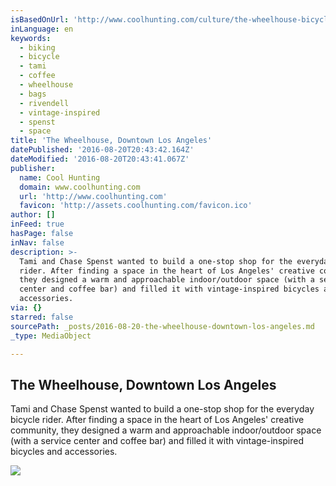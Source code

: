```yaml
---
isBasedOnUrl: 'http://www.coolhunting.com/culture/the-wheelhouse-bicycles-coffee-los-angeles'
inLanguage: en
keywords:
  - biking
  - bicycle
  - tami
  - coffee
  - wheelhouse
  - bags
  - rivendell
  - vintage-inspired
  - spenst
  - space
title: 'The Wheelhouse, Downtown Los Angeles'
datePublished: '2016-08-20T20:43:42.164Z'
dateModified: '2016-08-20T20:43:41.067Z'
publisher:
  name: Cool Hunting
  domain: www.coolhunting.com
  url: 'http://www.coolhunting.com'
  favicon: 'http://assets.coolhunting.com/favicon.ico'
author: []
inFeed: true
hasPage: false
inNav: false
description: >-
  Tami and Chase Spenst wanted to build a one-stop shop for the everyday bicycle
  rider. After finding a space in the heart of Los Angeles' creative community,
  they designed a warm and approachable indoor/outdoor space (with a service
  center and coffee bar) and filled it with vintage-inspired bicycles and
  accessories.
via: {}
starred: false
sourcePath: _posts/2016-08-20-the-wheelhouse-downtown-los-angeles.md
_type: MediaObject

---
```

<article style=""><h1>The Wheelhouse, Downtown Los Angeles</h1><p>Tami and Chase Spenst wanted to build a one-stop shop for the everyday bicycle rider. After finding a space in the heart of Los Angeles' creative community, they designed a warm and approachable indoor/outdoor space (with a service center and coffee bar) and filled it with vintage-inspired bicycles and accessories.</p><img src="http://assets.coolhunting.com/coolhunting/2016/02/02/large_The_Wheelhouse_downtown_LA_03.jpg" /></article>